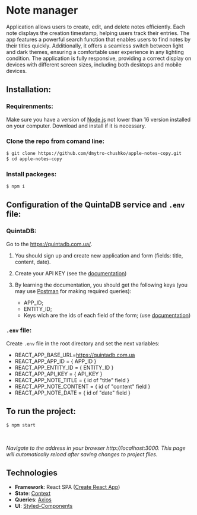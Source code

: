 # Note manager

Application allows users to create, edit, and delete notes efficiently. Each
note displays the creation timestamp, helping users track their entries. The app
features a powerful search function that enables users to find notes by their
titles quickly. Additionally, it offers a seamless switch between light and dark
themes, ensuring a comfortable user experience in any lighting condition. The
application is fully responsive, providing a correct display on devices with
different screen sizes, including both desktops and mobile devices.

## Installation:

### Requirenments:

Make sure you have a version of [Node.js](https://nodejs.org/en/download) not
lower than 16 version installed on your computer. Download and install if it is
necessary.

### Clone the repo from comand line:

```bash
$ git clone https://github.com/dmytro-chushko/apple-notes-copy.git
$ cd apple-notes-copy
```

### Install packeges:

```bash
$ npm i
```

## Configuration of the QuintaDB service and `.env` file:

### QuintaDB:

Go to the https://quintadb.com.ua/.

1. You should sign up and create new application and form (fields: title,
   content, date).
2. Create your API KEY (see the
   [documentation](https://quintadb.com.ua/api/index))
3. By learning the documentation, you should get the following keys (you may use
   [Postman](https://www.postman.com/) for making required queries):

   - APP_ID;
   - ENTITY_ID;
   - Keys wich are the ids of each field of the form; (use
     [documentation](https://quintadb.com.ua/api/index))

### `.env` file:

Create `.env` file in the root directory and set the next variables:

- REACT_APP_BASE_URL=https://quintadb.com.ua
- REACT_APP_APP_ID = { APP_ID }
- REACT_APP_ENTITY_ID = { ENTITY_ID }
- REACT_APP_API_KEY = { API_KEY }
- REACT_APP_NOTE_TITLE = { id of "title" field }
- REACT_APP_NOTE_CONTENT = { id of "content" field }
- REACT_APP_NOTE_DATE = { id of "date" field }

## To run the project:

```bash
$ npm start
```

</br>

_Navigate to the address in your browser http://localhost:3000. This page will
automatically reload after saving changes to project files._

## Technologies

- **Framework**: React SPA ([Create React App](https://create-react-app.dev/))
- **State**: [Context](https://react.dev/learn/passing-data-deeply-with-context)
- **Queries**: [Axios](https://axios-http.com/docs/intro)
- **UI**: [Styled-Components](https://styled-components.com/)
